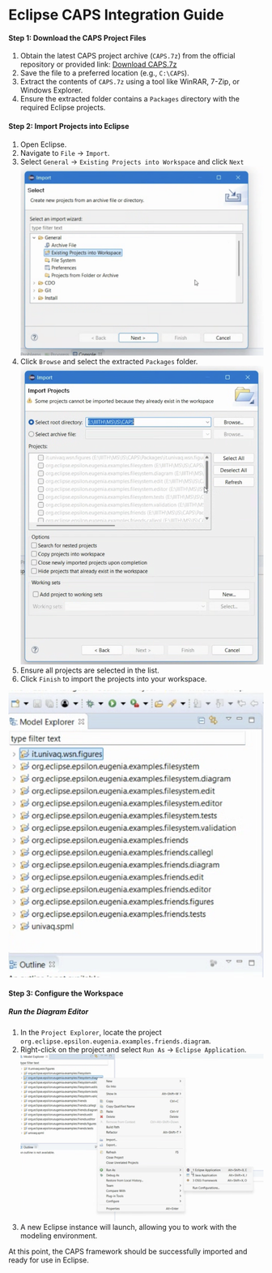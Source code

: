 # Eclipse CAPS Integration Guide

#### Step 1: Download the CAPS Project Files

1. Obtain the latest CAPS project archive (`CAPS.7z`) from the official repository or provided link: [Download CAPS.7z](https://www.dropbox.com/scl/fi/7e7rbncdevxn3byf1c8iz/CAPS.7z?rlkey=mgayc4tzsqo9tsi2s54ojqqw4&e=1&dl=0)
2. Save the file to a preferred location (e.g., `C:\CAPS`).
3. Extract the contents of `CAPS.7z` using a tool like WinRAR, 7-Zip, or Windows Explorer.
4. Ensure the extracted folder contains a `Packages` directory with the required Eclipse projects.

#### Step 2: Import Projects into Eclipse

1. Open Eclipse.
2. Navigate to `File` → `Import`.
3. Select `General` → `Existing Projects into Workspace` and click `Next`[![image-1746136367454.png](images/image-1746136367454.png)](http://smartcitylivinglab.iiit.ac.in:4000/uploads/images/gallery/2025-05/image-1746136367454.png)
4. Click `Browse` and select the extracted `Packages` folder.[![image-1746136398297.png](images/image-1746136398297.png)](http://smartcitylivinglab.iiit.ac.in:4000/uploads/images/gallery/2025-05/image-1746136398297.png)
5. Ensure all projects are selected in the list.
6. Click `Finish` to import the projects into your workspace.

[![image-1746136442021.png](images/image-1746136442021.png)](http://smartcitylivinglab.iiit.ac.in:4000/uploads/images/gallery/2025-05/image-1746136442021.png)

#### Step 3: Configure the Workspace

##### Run the Diagram Editor

1. In the `Project Explorer`, locate the project `org.eclipse.epsilon.eugenia.examples.friends.diagram`.
2. Right-click on the project and select `Run As` → `Eclipse Application`.[![image-1746136482162.png](images/image-1746136482162.png)](http://smartcitylivinglab.iiit.ac.in:4000/uploads/images/gallery/2025-05/image-1746136482162.png)
3. A new Eclipse instance will launch, allowing you to work with the modeling environment.

At this point, the CAPS framework should be successfully imported and ready for use in Eclipse.
